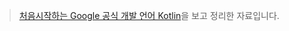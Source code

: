 > [처음시작하는 Google 공식 개발 언어 Kotlin](https://www.inflearn.com/course/google-official-lang-kotlin/dashboard)을 보고 정리한 자료입니다.


